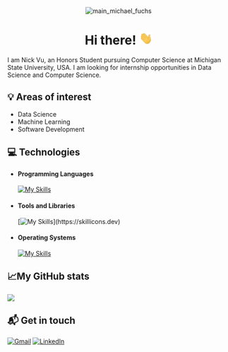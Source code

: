 <p align="center">
  <img src="resources/cat-nickdevpfp.png" alt="main_michael_fuchs"/>
</p>

<h1 align="center">Hi there! <img src="https://raw.githubusercontent.com/ABSphreak/ABSphreak/master/gifs/Hi.gif" width="30px"></h1>

I am Nick Vu, an Honors Student pursuing Computer Science at Michigan State University, USA. I am looking for internship opportunities in Data Science and Computer Science.

## 💡 Areas of interest
- Data Science
- Machine Learning
- Software Development 

## 💻 Technologies

- #### Programming Languages

  [![My Skills](https://skillicons.dev/icons?i=python,c,cpp,bash,rust,r)](https://skillicons.dev)

- #### Tools and Libraries

  [![My Skills](https://skillicons.dev/icons?i=mysql,sklearn,)](https://skillicons.dev)

- #### Operating Systems

  [![My Skills](https://skillicons.dev/icons?i=debian,windows)](https://skillicons.dev)

## &#x1f4c8;My GitHub stats

<a href="https://github.com/Dknx8888/Dknx8888">
  <img align="center" src="https://github-readme-stats-git-master-nicks-projects-a00a2f97.vercel.app/api/top-langs/?username=Dknx8888&title_color=ffffff&text_color=c9cacc&icon_color=2bbc8a&bg_color=1d1f21" />
</a>


## 📬 Get in touch
<p align="left">
	<a href="mailto:nick.dev.8888@gmail.com"><img img src="https://img.shields.io/badge/gmail-%23EA4335.svg?style=plastic&logo=gmail&logoColor=white" alt="Gmail"/></a>
	<a href="https://www.linkedin.com/in/ninh-duc-vu/"><img src="https://img.shields.io/badge/linkedin-%230A66C2.svg?style=plastic&logo=linkedin&logoColor=white" alt="LinkedIn"/></a>
</p>
</p>